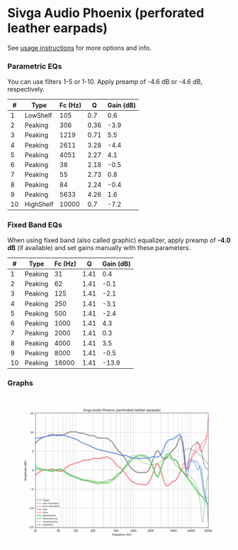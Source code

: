 # Sivga Audio Phoenix (perforated leather earpads)
See [usage instructions](https://github.com/jaakkopasanen/AutoEq#usage) for more options and info.

### Parametric EQs
You can use filters 1-5 or 1-10. Apply preamp of -4.6 dB or -4.6 dB, respectively.

|   # | Type      |   Fc (Hz) |    Q |   Gain (dB) |
|-----|-----------|-----------|------|-------------|
|   1 | LowShelf  |       105 | 0.7  |         0.6 |
|   2 | Peaking   |       306 | 0.36 |        -3.9 |
|   3 | Peaking   |      1219 | 0.71 |         5.5 |
|   4 | Peaking   |      2611 | 3.28 |        -4.4 |
|   5 | Peaking   |      4051 | 2.27 |         4.1 |
|   6 | Peaking   |        38 | 2.18 |        -0.5 |
|   7 | Peaking   |        55 | 2.73 |         0.8 |
|   8 | Peaking   |        84 | 2.24 |        -0.4 |
|   9 | Peaking   |      5633 | 4.26 |         1.6 |
|  10 | HighShelf |     10000 | 0.7  |        -7.2 |

### Fixed Band EQs
When using fixed band (also called graphic) equalizer, apply preamp of **-4.0 dB** (if available) and set gains manually with these parameters.

|   # | Type    |   Fc (Hz) |    Q |   Gain (dB) |
|-----|---------|-----------|------|-------------|
|   1 | Peaking |        31 | 1.41 |         0.4 |
|   2 | Peaking |        62 | 1.41 |        -0.1 |
|   3 | Peaking |       125 | 1.41 |        -2.1 |
|   4 | Peaking |       250 | 1.41 |        -3.1 |
|   5 | Peaking |       500 | 1.41 |        -2.4 |
|   6 | Peaking |      1000 | 1.41 |         4.3 |
|   7 | Peaking |      2000 | 1.41 |         0.3 |
|   8 | Peaking |      4000 | 1.41 |         3.5 |
|   9 | Peaking |      8000 | 1.41 |        -0.5 |
|  10 | Peaking |     16000 | 1.41 |       -13.9 |

### Graphs
![](./Sivga%20Audio%20Phoenix%20(perforated%20leather%20earpads).png)
